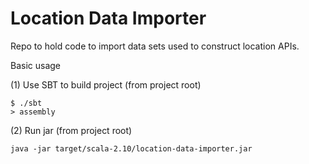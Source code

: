 Location Data Importer
======================

Repo to hold code to import data sets used to construct location APIs.


Basic usage

(1) Use SBT to build project (from project root)

    $ ./sbt
    > assembly

(2) Run jar (from project root)

    java -jar target/scala-2.10/location-data-importer.jar


